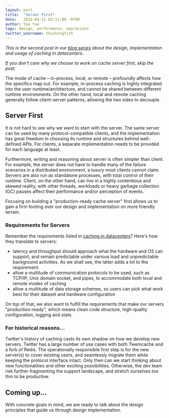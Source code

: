 ```yaml
---
layout: post
title:  "Server First"
date:   2016-04-11 02:11:00 -0700
author: Yao Yue
tags: design, performance, operations
twitter_username: thinkingfish
---
```


*This is the second post in our [blog series](http://twitter.github.io/pelikan/blog/)
about the design, implementation and usage of caching in datacenters.*

*If you don't care why we choose to work on cache server first, skip the post.*

The mode of cache – in-process, local, or remote – profoundly affects how the
specifics map out. For example, in-process caching is highly integrated into
the user runtime/architecture, and cannot be shared between different runtime
environments. On the other hand, local and remote caching generally follow
client-server patterns, allowing the two sides to decouple.

## Server First

It is not hard to see why we want to start with the server. The same server can
be used by many protocol-compatible clients, and the implementation has great
freedom in choosing its runtime and structures behind well-defined APIs. For
clients, a separate implementation needs to be provided for each language at
least.

Furthermore, writing and reasoning about server is often simpler than client.
For example, the server does not have to handle many of the failure scenarios
in a distributed environment, a luxury most clients cannot claim. Servers are
also run as standalone processes, with total control of their runtime. Client,
on the other hand, can live in a highly contentious and skewed reality, with
other threads, workloads or heavy garbage collection (GC) pauses affect
their performance and/or perception of events.

Focusing on building a "production-ready cache server" first allows us to gain
a firm footing over our design and implementation on more friendly terrain.

### Requirements for Servers

Remember the requirements listed in [caching in datacenters](http://twitter.github.io/pelikan/2016/04/03/caching-in-datacenters.html)? Here's how they translate to
servers:

* latency and throughput should approach what the hardware and OS can support,
  and remain predictable under various load and unpredictable background
  activities. As we shall see, the latter adds a lot to the requirement.
* allow a multitude of communication protocols to be used, such as TCP/IP,
  Unix domain socket, and pipes, to accommodate both local and remote modes of
  caching
* allow a multitude of data storage schemes, so users can pick what work best
  for their dataset and hardware configuration

On top of that, we also want to fulfill the requirements that make our servers
"production-ready", which means clean code structure, high-quality
configuration, logging and stats.

### For historical reasons...

Twitter's history of caching casts its own shadow on how we develop new servers.
Twitter has a large number of use cases with both Twemcache and a fork of Redis.
The operationally responsible first step is for the new server(s) to cover
existing users, and seamlessly migrate them while keeping the protocol interface
intact. Only then can we start thinking about new functionalities and other
exciting possibilities. Otherwise, the dev team risk further fragmenting the
support landscape, and stretch ourselves too thin to be productive.

## Coming up...

With concrete goals in mind, we are ready to talk about the design principles
that guide us through design implementation.
